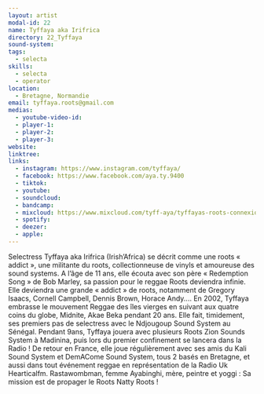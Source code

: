 ```yaml
---
layout: artist
modal-id: 22
name: Tyffaya aka Irifrica
directory: 22_Tyffaya
sound-system: 
tags: 
  - selecta
skills: 
  - selecta
  - operator
location:
  - Bretagne, Normandie
email: tyffaya.roots@gmail.com
medias:
  - youtube-video-id: 
  - player-1: 
  - player-2: 
  - player-3: 
website: 
linktree: 
links:
  - instagram: https://www.instagram.com/tyffaya/ 
  - facebook: https://www.facebook.com/aya.ty.9400
  - tiktok: 
  - youtube: 
  - soundcloud: 
  - bandcamp: 
  - mixcloud: https://www.mixcloud.com/tyff-aya/tyffayas-roots-connexion-hearticalfm-23/
  - spotify: 
  - deezer: 
  - apple: 
---
```


Selectress Tyffaya aka Irifrica (Irish’Africa) se décrit comme une roots « addict », une militante du roots, collectionneuse de vinyls et amoureuse des sound systems. A l’âge de 11 ans, elle écouta avec son père « Redemption Song » de Bob Marley, sa passion pour le reggae Roots deviendra infinie. Elle deviendra une grande « addict » de roots, notamment de Gregory Isaacs, Cornell Campbell, Dennis Brown, Horace Andy.... En 2002, Tyffaya embrasse le mouvement Reggae des îles vierges en suivant aux quatre coins du globe, Midnite, Akae Beka pendant 20 ans.
Elle fait, timidement, ses premiers pas de selectress avec le Ndjougoup Sound System au Sénégal. Pendant 9ans, Tyffaya jouera avec plusieurs Roots Zion Sounds System à Madinina, puis lors du premier confinement se lancera dans la Radio ! De retour en France, elle joue régulièrement avec ses amis du Kali Sound System et DemACome Sound System, tous 2 basés en Bretagne, et aussi dans tout événement reggae en représentation de la Radio Uk Hearticalfm.
Rastawombman, femme Ayabinghi, mère, peintre et yoggi : Sa mission est de propager le Roots Natty Roots !

